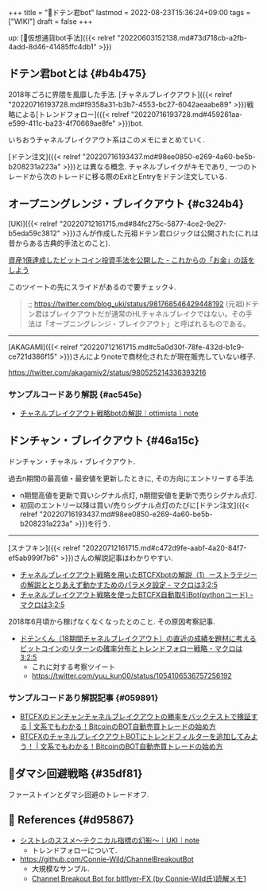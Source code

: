 +++
title = "📝ドテン君bot"
lastmod = 2022-08-23T15:36:24+09:00
tags = ["WIKI"]
draft = false
+++

up: [🔖仮想通貨bot手法]({{< relref "20220603152138.md#73d718cb-a2fb-4add-8d46-41485ffc4db1" >}})


## ドテン君botとは {#b4b475}

2018年ごろに界隈を風靡した手法. [チャネルブレイクアウト]({{< relref "20220716193728.md#f9358a31-b3b7-4553-bc27-6042aeaabe89" >}})戦略による[トレンドフォロー]({{< relref "20220716193728.md#459261aa-e599-411c-ba23-4f70669ae8fe" >}})bot.

いちおうチャネルブレイクアウト系はこのメモにまとめていく.

[ドテン注文]({{< relref "20220716193437.md#98ee0850-e269-4a60-be5b-b208231a223a" >}})とは異なる概念. チャネルブレイクがキモであり, 一つのトレードから次のトレードに移る際のExitとEntryをドテン注文している.


## オープニングレンジ・ブレイクアウト {#c324b4}

[UKI]({{< relref "20220712161715.md#84fc275c-5877-4ce2-9e27-b5eda59c3812" >}})さんが作成した元祖ドテン君ロジックは公開された(これは昔からある古典的手法とのこと).

[資産1億達成したビットコイン投資手法を公開した - これからの「お金」の話をしよう](https://we.love-profit.com/entry/2018/04/07/095640)

このツイートの先にスライドがあるので要チェック↓.

> ;; <https://twitter.com/blog_uki/status/981768546429448192>
> (元祖)ドテン君はブレイクアウトだが通常のHLチャネルブレイクではない。その手法は「オープニングレンジ・ブレイクアウト」と呼ばれるものである。

---

[AKAGAMI]({{< relref "20220712161715.md#c5a0d30f-78fe-432d-b1c9-ce721d386f15" >}})さんによりnoteで商材化されたが現在販売していない様子.

<https://twitter.com/akagamiv2/status/980525214336393216>


### サンプルコードあり解説 {#ac545e}

-   [チャネルブレイクアウト戦略botの解説｜ottimista｜note](https://note.com/ottimista/n/n9bd040498cb4)


## ドンチャン・ブレイクアウト {#46a15c}

ドンチャン・チャネル・ブレイクアウト.

過去n期間の最高値・最安値を更新したときに, その方向にエントリーする手法.

-   n期間高値を更新で買いシグナル点灯, n期間安値を更新で売りシグナル点灯.
-   初回のエントリー以降は買い/売りシグナル点灯のたびに[ドテン注文]({{< relref "20220716193437.md#98ee0850-e269-4a60-be5b-b208231a223a" >}})を行う.

---

[スナフキン]({{< relref "20220712161715.md#c472d9fe-aabf-4a20-84f7-ef5ab999f7b6" >}})さんの解説記事はわかりやすい.

-   [チャネルブレイクアウト戦略を用いたBTCFXbotの解説（1）ーストラテジーの解説ととりあえず動かすためのパラメタ設定 - マクロは3:2:5](https://sshuhei.com/entry/explanation1_channelbreakout/)
-   [チャネルブレイクアウト戦略を使ったBTCFX自動取引Bot(pythonコード) - マクロは3:2:5](https://sshuhei.com/entry/channelbreakout/)

2018年6月頃から稼げなくなくなったとのこと. その原因考察記事.

-   [ドテンくん（18期間チャネルブレイクアウト）の直近の成績を題材に考えるビットコインのリターンの確率分布とトレンドフォロー戦略 - マクロは3:2:5](https://sshuhei.com/entry/trend_following/)
    -   これに対する考察ツイート
    -   <https://twitter.com/yuu_kun00/status/1054106536757256192>


### サンプルコードあり解説記事 {#059891}

-   [BTCFXのドンチャンチャネルブレイクアウトの勝率をバックテストで検証する | 文系でもわかる！BitcoinのBOT自動売買トレードの始め方](https://ryota-trade.com/?p=1942)
-   [BTCFXのチャネルブレイクアウトBOTにトレンドフィルターを追加してみよう！ | 文系でもわかる！BitcoinのBOT自動売買トレードの始め方](https://ryota-trade.com/?p=5044)


## 📍ダマシ回避戦略 {#35df81}

ファーストインとダマシ回避のトレードオフ.


## <span class="org-todo todo _">🔗</span> References {#d95867}

-   [シストレのススメ～テクニカル指標の幻影～｜UKI｜note](https://note.com/uki_profit/n/nc2ba6bd11a0f)
    -   トレンドフォローについて.
-   <https://github.com/Connie-Wild/ChannelBreakoutBot>
    -   大規模なサンプル.
    -   [Channel Breakout Bot for bitflyer-FX (by Connie-Wild氏)読解メモ1](https://note.com/wanna_be_free/n/n6e0d66010a4e)
